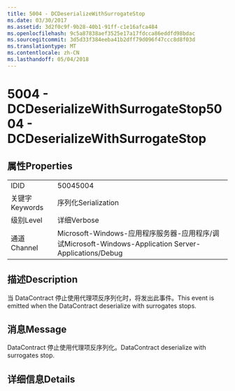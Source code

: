 ```yaml
---
title: 5004 - DCDeserializeWithSurrogateStop
ms.date: 03/30/2017
ms.assetid: 3d2f0c9f-9b28-40b1-91ff-c1e16afca484
ms.openlocfilehash: 9c5a87838aef3525e17a17fdcca86eddfd98bdac
ms.sourcegitcommit: 3d5d33f384eeba41b2dff79d096f47ccc8d8f03d
ms.translationtype: MT
ms.contentlocale: zh-CN
ms.lasthandoff: 05/04/2018
---
```

# <a name="5004---dcdeserializewithsurrogatestop"></a><span data-ttu-id="9e2e0-102">5004 - DCDeserializeWithSurrogateStop</span><span class="sxs-lookup"><span data-stu-id="9e2e0-102">5004 - DCDeserializeWithSurrogateStop</span></span>
## <a name="properties"></a><span data-ttu-id="9e2e0-103">属性</span><span class="sxs-lookup"><span data-stu-id="9e2e0-103">Properties</span></span>  
  
|||  
|-|-|  
|<span data-ttu-id="9e2e0-104">ID</span><span class="sxs-lookup"><span data-stu-id="9e2e0-104">ID</span></span>|<span data-ttu-id="9e2e0-105">5004</span><span class="sxs-lookup"><span data-stu-id="9e2e0-105">5004</span></span>|  
|<span data-ttu-id="9e2e0-106">关键字</span><span class="sxs-lookup"><span data-stu-id="9e2e0-106">Keywords</span></span>|<span data-ttu-id="9e2e0-107">序列化</span><span class="sxs-lookup"><span data-stu-id="9e2e0-107">Serialization</span></span>|  
|<span data-ttu-id="9e2e0-108">级别</span><span class="sxs-lookup"><span data-stu-id="9e2e0-108">Level</span></span>|<span data-ttu-id="9e2e0-109">详细</span><span class="sxs-lookup"><span data-stu-id="9e2e0-109">Verbose</span></span>|  
|<span data-ttu-id="9e2e0-110">通道</span><span class="sxs-lookup"><span data-stu-id="9e2e0-110">Channel</span></span>|<span data-ttu-id="9e2e0-111">Microsoft-Windows-应用程序服务器-应用程序/调试</span><span class="sxs-lookup"><span data-stu-id="9e2e0-111">Microsoft-Windows-Application Server-Applications/Debug</span></span>|  
  
## <a name="description"></a><span data-ttu-id="9e2e0-112">描述</span><span class="sxs-lookup"><span data-stu-id="9e2e0-112">Description</span></span>  
 <span data-ttu-id="9e2e0-113">当 DataContract 停止使用代理项反序列化时，将发出此事件。</span><span class="sxs-lookup"><span data-stu-id="9e2e0-113">This event is emitted when the DataContract deserialize with surrogates stops.</span></span>  
  
## <a name="message"></a><span data-ttu-id="9e2e0-114">消息</span><span class="sxs-lookup"><span data-stu-id="9e2e0-114">Message</span></span>  
 <span data-ttu-id="9e2e0-115">DataContract 停止使用代理项反序列化。</span><span class="sxs-lookup"><span data-stu-id="9e2e0-115">DataContract deserialize with surrogates stop.</span></span>  
  
## <a name="details"></a><span data-ttu-id="9e2e0-116">详细信息</span><span class="sxs-lookup"><span data-stu-id="9e2e0-116">Details</span></span>
